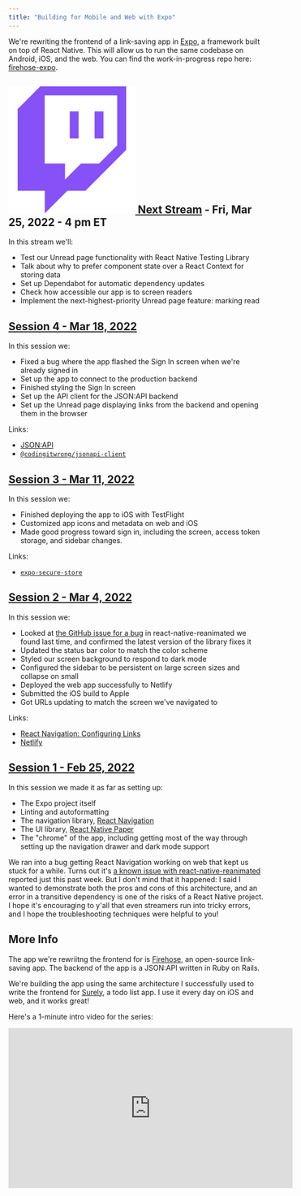 ```yaml
---
title: "Building for Mobile and Web with Expo"
---
```


We're rewriting the frontend of a link-saving app in [Expo](https://expo.dev/), a framework built on top of React Native. This will allow us to run the same codebase on Android, iOS, and the web. You can find the work-in-progress repo here: [firehose-expo](https://github.com/CodingItWrong/firehose-expo).

<h2>
  <a href="https://www.twitch.tv/codingitwrong">
    <img src="/img/logos/twitch.png" alt="Twitch logo" class="stream-logo" />
    Next Stream</a> - Fri, Mar 25, 2022 - 4 pm ET
</h2>

In this stream we'll:

- Test our Unread page functionality with React Native Testing Library
- Talk about why to prefer component state over a React Context for storing data
- Set up Dependabot for automatic dependency updates
- Check how accessible our app is to screen readers
- Implement the next-highest-priority Unread page feature: marking read

## [Session 4 - Mar 18, 2022](https://www.youtube.com/watch?v=qVIAcX7GG0Y&list=PLXXnezSEtvNPlwbFvG3NzJAW5ikYsG2Lh&index=4)

In this session we:

- Fixed a bug where the app flashed the Sign In screen when we're already signed in
- Set up the app to connect to the production backend
- Finished styling the Sign In screen
- Set up the API client for the JSON:API backend
- Set up the Unread page displaying links from the backend and opening them in the browser

Links:

- [JSON:API](https://jsonapi.org)
- [`@codingitwrong/jsonapi-client`](https://github.com/codingitwrong/jsonapi-client#readme)

## [Session 3 - Mar 11, 2022](https://www.youtube.com/watch?v=BNHXwHAec18&list=PLXXnezSEtvNPlwbFvG3NzJAW5ikYsG2Lh&index=3)

In this session we:

- Finished deploying the app to iOS with TestFlight
- Customized app icons and metadata on web and iOS
- Made good progress toward sign in, including the screen, access token storage, and sidebar changes.

Links:

- [`expo-secure-store`](https://docs.expo.dev/versions/latest/sdk/securestore/)

## [Session 2 - Mar 4, 2022](https://www.youtube.com/watch?v=utW8qME38mQ&list=PLXXnezSEtvNPlwbFvG3NzJAW5ikYsG2Lh&index=2)

In this session we:

- Looked at [the GitHub issue for a bug](https://github.com/software-mansion/react-native-reanimated/issues/3026) in react-native-reanimated we found last time, and confirmed the latest version of the library fixes it
- Updated the status bar color to match the color scheme
- Styled our screen background to respond to dark mode
- Configured the sidebar to be persistent on large screen sizes and collapse on small
- Deployed the web app successfully to Netlify
- Submitted the iOS build to Apple
- Got URLs updating to match the screen we've navigated to

Links:

- [React Navigation: Configuring Links](https://reactnavigation.org/docs/configuring-links)
- [Netlify](https://www.netlify.com)

## [Session 1 - Feb 25, 2022](https://www.youtube.com/watch?v=VSZEfQx-byg&list=PLXXnezSEtvNPlwbFvG3NzJAW5ikYsG2Lh)

In this session we made it as far as setting up:

- The Expo project itself
- Linting and autoformatting
- The navigation library, [React Navigation](https://reactnavigation.org/)
- The UI library, [React Native Paper](https://reactnativepaper.com/)
- The "chrome" of the app, including getting most of the way through setting up the navigation drawer and dark mode support

We ran into a bug getting React Navigation working on web that kept us stuck for a while. Turns out it's [a known issue with react-native-reanimated](https://github.com/software-mansion/react-native-reanimated/issues/3026) reported just this past week. But I don't mind that it happened: I said I wanted to demonstrate both the pros and cons of this architecture, and an error in a transitive dependency is one of the risks of a React Native project. I hope it's encouraging to y'all that even streamers run into tricky errors, and I hope the troubleshooting techniques were helpful to you!

## More Info

The app we're rewriitng the frontend for is [Firehose](https://github.com/CodingItWrong/firehose-api), an open-source link-saving app. The backend of the app is a JSON:API written in Ruby on Rails.

We're building the app using the same architecture I successfully used to write the frontend for [Surely](https://surelytodo.com), a todo list app. I use it every day on iOS and web, and it works great!

Here's a 1-minute intro video for the series:

<iframe width="560" height="315" src="https://www.youtube-nocookie.com/embed/UNGFDVrGQtk" title="YouTube video player" frameborder="0" allow="accelerometer; autoplay; clipboard-write; encrypted-media; gyroscope; picture-in-picture" allowfullscreen></iframe>